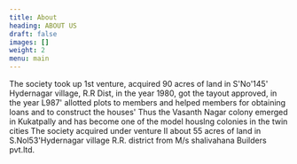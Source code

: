 ```yaml
---
title: About
heading: ABOUT US
draft: false
images: []
weight: 2
menu: main
---
```

The society took up 1st venture, acquired 90 acres of land in S'No'145' Hydernagar village, R.R Dist, in the year 1980, got the tayout approved, in the year L987' allotted plots to members and helped members for obtaining loans and to construct the houses' Thus the Vasanth Nagar colony emerged in Kukatpally and has become one of the model houslng colonies in the twin cities The society acquired under venture II about 55 acres of land in S.Nol53'Hydernagar village R.R. district from M/s shalivahana Builders pvt.ltd.
